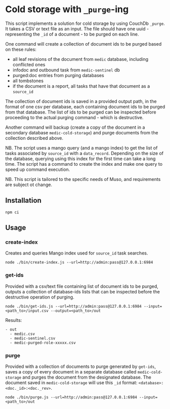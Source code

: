 # Cold storage with `_purge`-ing

This script implements a solution for cold storage by using CouchDb `_purge`.
It takes a CSV or text file as an input. The file should have one uuid - representing the `_id` of a document - to be purged on each line.

One command will create a collection of document ids to be purged based on these rules:

- all leaf revisions of the document from `medic` database, including conflicted ones
- infodoc and outbound task from `medic-sentinel` db
- purged:doc entries from purging databases
- all tombstones
- if the document is a report, all tasks that have that document as a `source_id`

The collection of document ids is saved in a provided output path, in the format of one csv per database, each containing document ids to be purged from that database.
The list of ids to be purged can be inspected before proceeding to the actual purging command - which is destructive.

Another command will backup (create a copy of the document in a secondary database `medic-cold-storage`) and purge documents from the collection described above.

NB. The script uses a mango query (and a mango index) to get the list of tasks associated by `source_id` with a `data_record`. Depending on the size of the database, querying using this index for the first time can take a long time. The script has a command to create the index and make one query to speed up command execution.

NB. This script is tailored to the specific needs of Muso, and requirements are subject ot change.

## Installation

```
npm ci
```

## Usage

### create-index

Creates and queries Mango index used for `source_id` task searches.

```shell
node ./bin/create-index.js --url=http://admin:pass@127.0.0.1:6984
```

### get-ids
Provided with a csv/text file containing list of document ids to be purged, outputs a collection of database-ids lists that can be inspected before the destructive operation of purging.

```shell
node ./bin/get-ids.js --url=http://admin:pass@127.0.0.1:6984 --input=<path_to>/input.csv --output=<path_to>/out
```

Results:
```
- out
  - medic.csv
  - medic-sentinel.csv
  - medic-purged-role-xxxxx.csv
```

### purge
Provided with a collection of documents to purge generated by `get-ids`, saves a copy of every document in a separate database called `medic-cold-storage` and purges the document from the designated database.
The document saved in `medic-cold-storage` will use this `_id` format: `<database>:<doc._id>:<doc._rev>`.

```shell
node ./bin/purge.js --url=http://admin:pass@127.0.0.1:6984 --input=<path_to>/out
```
